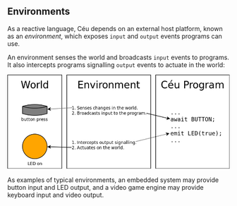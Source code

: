 ## Environments

As a reactive language, Céu depends on an external host platform, known as an
*environment*, which exposes `input` and `output` events programs can use.

An environment senses the world and broadcasts `input` events to programs.
It also intercepts programs signalling `output` events to actuate in the
world:

![](environment.png)

As examples of typical environments, an embedded system may provide button
input and LED output, and a video game engine may provide keyboard input and
video output.
